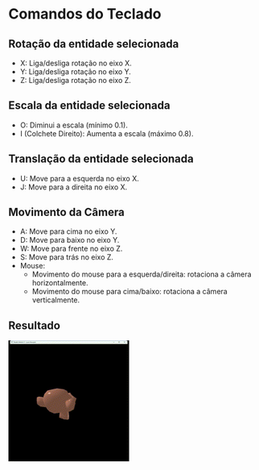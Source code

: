 # Comandos do Teclado

## Rotação da entidade selecionada
- X: Liga/desliga rotação no eixo X.
- Y: Liga/desliga rotação no eixo Y.
- Z: Liga/desliga rotação no eixo Z.

## Escala da entidade selecionada
- O: Diminui a escala (mínimo 0.1).
- I (Colchete Direito): Aumenta a escala (máximo 0.8).

## Translação da entidade selecionada
- U: Move para a esquerda no eixo X.
- J: Move para a direita no eixo X.

## Movimento da Câmera
- A: Move para cima no eixo Y.
- D: Move para baixo no eixo Y.
- W: Move para frente no eixo Z.
- S: Move para trás no eixo Z.
- Mouse:
    - Movimento do mouse para a esquerda/direita: rotaciona a câmera horizontalmente.
    - Movimento do mouse para cima/baixo: rotaciona a câmera verticalmente.


## Resultado
![Result GIF](./images/result.gif)